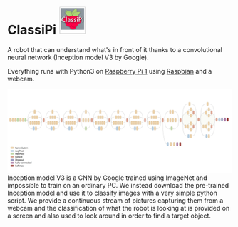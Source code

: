 # ClassiPi <img src="/logo.png" width="60" alt="logo" />


A robot that can understand what's in front of it thanks to a convolutional neural network (Inception model V3 by Google).

Everything runs with Python3 on [Raspberry Pi 1](https://www.raspberrypi.org/products/model-b/) using [Raspbian](https://www.raspbian.org/) and a webcam.

![Inception V3 Architecture](inceptionV3Architecture.png)
Inception model V3 is a CNN by Google trained using ImageNet and impossible to train on an ordinary PC. We instead download the pre-trained Inception model and use it to classify images with a very simple python script. 
We provide a continuous stream of pictures capturing them from a webcam and the classification of what the robot is looking at is provided on a screen and also used to look around in order to find a target object. 
